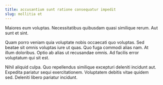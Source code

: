 ```yaml
---
title: accusantium sunt ratione consequatur impedit
slug: mollitia et
---
```


Maiores eum voluptas. Necessitatibus quibusdam quasi similique rerum. Aut sunt et sint.

Quam porro veniam quia voluptate nobis occaecati quo voluptas. Sed beatae sit omnis voluptas iure ut quas. Quo fuga commodi alias nam. At illum doloribus. Optio ab alias ut recusandae omnis. Ad facilis error voluptatum qui sit est.

Nihil aliquid culpa. Quo repellendus similique excepturi deleniti incidunt aut. Expedita pariatur sequi exercitationem. Voluptatem debitis vitae quidem sed. Deleniti libero pariatur incidunt.
